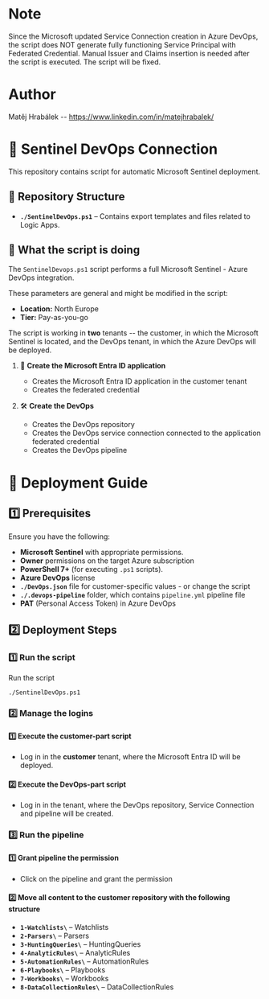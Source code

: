 # Note

Since the Microsoft updated Service Connection creation in Azure DevOps, the script does NOT generate fully functioning Service Principal with Federated Credential. Manual Issuer and Claims insertion is needed after the script is executed. The script will be fixed.

# Author

Matěj Hrabálek -- https://www.linkedin.com/in/matejhrabalek/

# 📌 Sentinel DevOps Connection

This repository contains script for automatic Microsoft Sentinel deployment.

## 📂 Repository Structure

- **`./SentinelDevOps.ps1`** – Contains export templates and files related to Logic Apps.

## 📌 What the script is doing

The `SentinelDevops.ps1` script performs a full Microsoft Sentinel - Azure DevOps integration.

These parameters are general and might be modified in the script:
   - **Location:** North Europe
   - **Tier:** Pay-as-you-go

The script is working in **two** tenants -- the customer, in which the Microsoft Sentinel is located, and the DevOps tenant, in which the Azure DevOps will be deployed. 

1. 🚀 **Create the Microsoft Entra ID application**  
   - Creates the Microsoft Entra ID application in the customer tenant
   - Creates the federated credential

2. 🛠️ **Create the DevOps**  
   - Creates the DevOps repository
   - Creates the DevOps service connection connected to the application federated credential
   - Creates the DevOps pipeline 

# 🚀 Deployment Guide

## 1️⃣ Prerequisites

Ensure you have the following:
- **Microsoft Sentinel** with appropriate permissions.
- **Owner** permissions on the target Azure subscription
- **PowerShell 7+** (for executing `.ps1` scripts).
- **Azure DevOps** license
-  **`./DevOps.json`** file for customer-specific values - or change the script
-  **`./.devops-pipeline`** folder, which contains `pipeline.yml` pipeline file
- **PAT** (Personal Access Token) in Azure DevOps

## 2️⃣ Deployment Steps

### 1️⃣ Run the script

Run the script

`./SentinelDevOps.ps1`

### 2️⃣ Manage the logins

#### 1️⃣ Execute the customer-part script
- Log in in the **customer** tenant, where the Microsoft Entra ID will be deployed.

#### 2️⃣ Execute the DevOps-part script
- Log in in the tenant, where the DevOps repository, Service Connection and pipeline will be created.

### 3️⃣ Run the pipeline

#### 1️⃣ Grant pipeline the permission
- Click on the pipeline and grant the permission

#### 2️⃣ Move all content to the customer repository with the following structure
- **`1-Watchlists\`** – Watchlists
- **`2-Parsers\`** – Parsers
- **`3-HuntingQueries\`** – HuntingQueries
- **`4-AnalyticRules\`** – AnalyticRules
- **`5-AutomationRules\`** – AutomationRules
- **`6-Playbooks\`** – Playbooks
- **`7-Workbooks\`** – Workbooks
- **`8-DataCollectionRules\`** – DataCollectionRules





